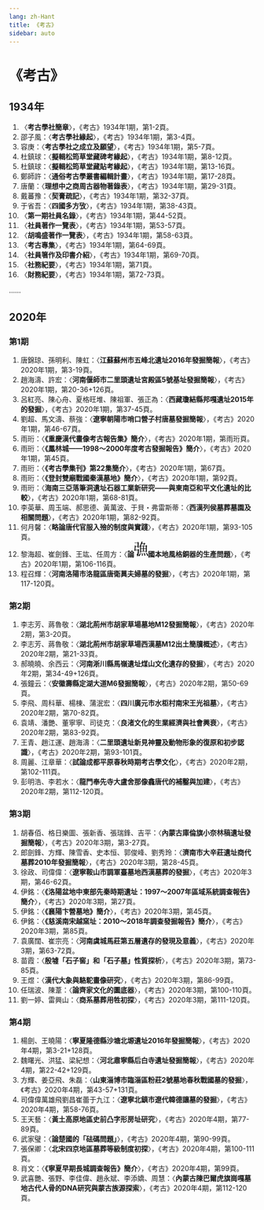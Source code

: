 ```yaml
---
lang: zh-Hant
title: 《考古》
sidebar: auto
---
```

# 《考古》
## 1934年
1. 〈**考古學社簡章**〉，《考古》1934年1期，第1-2頁。
2. 邵子風：〈**考古學社緣起**〉，《考古》1934年1期，第3-4頁。
3. 容庚：〈**考古學社之成立及願望**〉，《考古》1934年1期，第5-7頁。
4. 杜鎮球：〈**擬輯松筠草堂藏碑考緣起**〉，《考古》1934年1期，第8-12頁。
5. 杜鎮球：〈**擬輯松筠草堂藏貼考緣起**〉，《考古》1934年1期，第13-16頁。
6. 鄭師許：〈**通俗考古學叢書編輯計畫**〉，《考古》1934年1期，第17-28頁。
7. 唐蘭：〈**理想中之商周古器物著錄表**〉，《考古》1934年1期，第29-31頁。
8. 戴蕃豫：〈**契膏疏記**〉，《考古》1934年1期，第32-37頁。
9. 于省吾：〈**四國多方攷**〉，《考古》1934年1期，第38-43頁。
10. 〈**第一期社員名錄**〉，《考古》1934年1期，第44-52頁。
11. 〈**社員著作一覽表**〉，《考古》1934年1期，第53-57頁。
12. 〈**胡鳴盛著作一覽表**〉，《考古》1934年1期，第58-63頁。
13. 〈**考古專集**〉，《考古》1934年1期，第64-69頁。
14. 〈**社員箸作及印書介紹**〉，《考古》1934年1期，第69-70頁。
15. 〈**社務紀要**〉，《考古》1934年1期，第71頁。
16. 〈**財務紀要**〉，《考古》1934年1期，第72-73頁。

……

## 2020年
### 第1期
1. 唐錦琼、孫明利、陳虹：〈**江蘇蘇州市五峰北遺址2016年發掘簡報**〉，《考古》2020年1期，第3-19頁。
2. 趙海濤、許宏：〈**河南偃師市二里頭遺址宮殿區5號基址發掘簡報**〉，《考古》2020年1期，第20-36+126頁。
3. 呂紅亮、陳心舟、夏格旺堆、陳祖軍、張正為：〈**西藏瓊結縣邦嘎遺址2015年的發掘**〉，《考古》2020年1期，第37-45頁。
4. 劉超、馬文濤、蔡強：〈**遼寧朝陽市哨口營子村唐墓發掘簡報**〉，《考古》2020年1期，第46-67頁。
5. 雨珩：〈**《重慶漢代畫像考古報告集》簡介**〉，《考古》2020年1期，第雨珩頁。
6. 雨珩：〈**《鳳林城——1998～2000年度考古發掘報告》簡介**〉，《考古》2020年1期，第45頁。
7. 雨珩：〈**《考古學集刊》第22集簡介**〉，《考古》2020年1期，第67頁。
8. 雨珩：〈**《登封雙廟戰國秦漢墓地》簡介**〉，《考古》2020年1期，第92頁。
9. 雨珩：〈**海南三亞落筆洞遺址石器工業新研究——與東南亞和平文化遺址的比較**〉，《考古》2020年1期，第68-81頁。
10. 李英華、周玉端、郝思德、黃萬波、于貝・弗雷斯蒂：〈**西漢列侯墓葬墓園及相關問題**〉，《考古》2020年1期，第82-92頁。
11. 何月馨：〈**略論唐代官服入殮的制度與實踐**〉，《考古》2020年1期，第93-105頁。
12. 黎海超、崔劍鋒、王竑、任周方：〈**論![](/fig/yu.svg)國本地風格銅器的生產問題**〉，《考古》2020年1期，第106-116頁。
13. 程召輝：〈**河南洛陽市洛龍區唐衛䔬夫婦墓的發掘**〉，《考古》2020年1期，第117-120頁。
### 第2期
1. 李志芳、蔣魯敬：〈**湖北荊州市胡家草場墓地M12發掘簡報**〉，《考古》2020年2期，第3-20頁。
2. 李志芳、蔣魯敬：〈**湖北荊州市胡家草場西漢墓M12出土簡牘概述**〉，《考古》2020年2期，第21-33頁。
3. 郝曉曉、余西云：〈**河南淅川縣馬嶺遺址煤山文化遺存的發掘**〉，《考古》2020年2期，第34-49+126頁。
4. 張鐘云：〈**安徽壽縣定湖大道M6發掘簡報**〉，《考古》2020年2期，第50-69頁。
5. 李飛、周科華、楊棟、蒲泯宏：〈**四川廣元市水柜村南宋王光祖墓**〉，《考古》2020年2期，第70-82頁。
6. 袁靖、潘艷、董寧寧、司徒克：〈**良渚文化的生業經濟與社會興衰**〉，《考古》2020年2期，第83-92頁。
7. 王青、趙江運、趙海濤：〈**二里頭遺址新見神靈及動物形象的復原和初步認識**〉，《考古》2020年2期，第93-101頁。
8. 周麗、江章華：〈**試論成都平原春秋時期考古學文化**〉，《考古》2020年2期，第102-111頁。
9. 彭明浩、李若水：〈**龍門奉先寺大盧舍那像龕唐代的補鑿與加建**〉，《考古》2020年2期，第112-120頁。
### 第3期
1. 胡春佰、格日樂圖、張新香、張瑞鋒、吉平：〈**內蒙古庫倫旗小奈林稿遺址發掘簡報**〉，《考古》2020年3期，第3-27頁。
2. 郎劍鋒、方輝、陳雪香、史本恒、郭俊峰、劉秀玲：〈**濟南市大辛莊遺址商代墓葬2010年發掘簡報**〉，《考古》2020年3期，第28-45頁。
3. 徐政、司偉偉：〈**遼寧鞍山市調軍臺墓地西漢墓葬的發掘**〉，《考古》2020年3期，第46-62頁。
4. 伊銘：〈**《洛陽盆地中東部先秦時期遺址：1997～2007年區域系統調查報告》簡介**〉，《考古》2020年3期，第27頁。
5. 伊銘：〈**《襄陽卞營墓地》簡介**〉，《考古》2020年3期，第45頁。
6. 伊銘：〈**《慈溪南宋越窯址：2010～2018年調查發掘報告》簡介**〉，《考古》2020年3期，第85頁。
7. 袁廣闊、崔宗亮：〈**河南虞城馬莊第五層遺存的發現及意義**〉，《考古》2020年3期，第63-72頁。
8. 苗霞：〈**殷墟「石子窖」和「石子墓」性質探析**〉，《考古》2020年3期，第73-85頁。
9. 王煜：〈**漢代大象與駱駝畫像研究**〉，《考古》2020年3期，第86-99頁。
10. 任瑞波、陳葦：〈**論齊家文化的圜底器**〉，《考古》2020年3期，第100-110頁。
11. 劉一婷、雷興山：〈**商系墓葬用牲初探**〉，《考古》2020年3期，第111-120頁。
### 第4期
1. 楊劍、王曉陽：〈**寧夏隆德縣沙塘北塬遺址2016年發掘簡報**〉，《考古》2020年4期，第3-21+128頁。
2. 魏曙光、洪猛、梁紀想：〈**河北肅寧縣后白寺遺址發掘簡報**〉，《考古》2020年4期，第22-42+129頁。
3. 方輝、姜亞飛、朱磊：〈**山東淄博市臨淄區粉莊2號墓地春秋戰國墓的發掘**〉，《考古》2020年4期，第43-57+131頁。
4. 司偉偉萬雄飛劉昌崔蕾于九江：〈**遼寧北鎮市遼代韓德讓墓的發掘**〉，《考古》2020年4期，第58-76頁。
5. 王天藝：〈**黃土高原地區史前凸字形房址研究**〉，《考古》2020年4期，第77-89頁。
6. 武家璧：〈**論楚國的「砝碼問題」**〉，《考古》2020年4期，第90-99頁。
7. 張保卿：〈**北宋四京地區墓葬等級制度初探**〉，《考古》2020年4期，第100-111頁。
8. 肖文：〈**《寧夏早期長城調查報告》簡介**〉，《考古》2020年4期，第99頁。
9. 武喜艷、張野、李佳偉、趙永斌、李添嬌、周慧：〈**內蒙古陳巴爾虎旗崗嘎墓地古代人骨的DNA研究與蒙古族源探索**〉，《考古》2020年4期，第112-120頁。